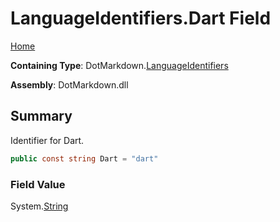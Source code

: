 <a name="_top"></a>

# LanguageIdentifiers\.Dart Field

[Home](../../../README.md#_top)

**Containing Type**: DotMarkdown\.[LanguageIdentifiers](../README.md#_top)

**Assembly**: DotMarkdown\.dll

## Summary

Identifier for Dart\.

```csharp
public const string Dart = "dart"
```

### Field Value

System\.[String](https://docs.microsoft.com/en-us/dotnet/api/system.string)

